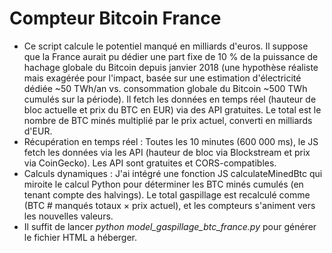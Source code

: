 # Compteur Bitcoin France
- Ce script calcule le potentiel manqué en milliards d'euros. Il suppose que la France aurait pu dédier une part fixe de 10 % de la puissance de hachage globale du Bitcoin depuis janvier 2018 (une hypothèse réaliste mais exagérée pour l'impact, basée sur une estimation d'électricité dédiée ~50 TWh/an vs. consommation globale du Bitcoin ~500 TWh cumulés sur la période). Il fetch les données en temps réel (hauteur de bloc actuelle et prix du BTC en EUR) via des API gratuites. Le total est le nombre de BTC minés multiplié par le prix actuel, converti en milliards d'EUR.
- Récupération en temps réel : Toutes les 10 minutes (600 000 ms), le JS fetch les données via les API (hauteur de bloc via Blockstream et prix via CoinGecko). Les API sont gratuites et CORS-compatibles.
- Calculs dynamiques : J'ai intégré une fonction JS calculateMinedBtc qui miroite le calcul Python pour déterminer les BTC minés cumulés (en tenant compte des halvings). Le total gaspillage est recalculé comme (BTC # manqués totaux × prix actuel), et les compteurs s'animent vers les nouvelles valeurs.
- Il suffit de lancer *python model_gaspillage_btc_france.py* pour générer le fichier HTML a héberger.
